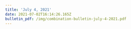 ```yaml
---
title: 'July 4, 2021'
date: 2021-07-02T16:14:26.165Z
bulletin_pdf: /img/combination-bulletin-july-4-2021.pdf
---
```


